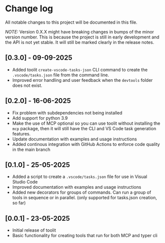 # Change log
All notable changes to this project will be documented in this file.

*NOTE:* Version 0.X.X might have breaking changes in bumps of the minor version number. This is because the project is still in early development and the API is not yet stable. It will still be marked clearly in the release notes.

## [0.3.0] - 09-09-2025
- Added toolit `create-vscode-tasks-json` CLI command to create the `.vscode/tasks.json` file from the command line.
- Improved error handling and user feedback when the `devtools` folder does not exist.

## [0.2.0] - 16-06-2025
- Fix problem with subdependencies not being installed
- Add support for python 3.9
- Make the use of MCP optional so you can use toolit without installing the `mcp` package, then it will still have the CLI and VS Code task generation features.
- Update documentation with examples and usage instructions
- Added continous integration with GitHub Actions to enforce code quality in the main branch

## [0.1.0] - 25-05-2025
- Added a script to create a `.vscode/tasks.json` file for use in Visual Studio Code
- Improved documentation with examples and usage instructions
- Added new decorators for groups of commands. Can run a group of tools in sequence or in parallel. (only supported for tasks.json creation, so far)

## [0.0.1] - 23-05-2025
- Initial release of toolit
- Basic functionality for creating tools that run for both MCP and typer cli